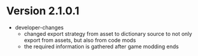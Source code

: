 # Version 2.1.0.1
* developer-changes
    * changed export strategy from asset to dictionary source to not only export from assets, but also from code mods
    * the required information is gathered after game modding ends
